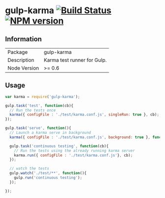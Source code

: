 # gulp-karma [![Build Status](https://travis-ci.org/douglasduteil/gulp-karma.png)](https://travis-ci.org/douglasduteil/gulp-karma) [![NPM version](https://badge.fury.io/js/gulp-karma.png)](http://badge.fury.io/js/gulp-karma)

## Information

<table>
<tr>
<td>Package</td><td>gulp-karma</td>
</tr>
<tr>
<td>Description</td>
<td>Karma test runner for Gulp.</td>
</tr>
<tr>
<td>Node Version</td>
<td>>= 0.6</td>
</tr>
</table>

## Usage

```javascript
var karma = require('gulp-karma');

gulp.task('test', function(cb){
  // Run the tests once
  karma({ configFile : './test/karma.conf.js', singleRun: true }, cb);
});

gulp.task('serve', function(){
  // Launch a karma serve in background
  karma({ configFile : './test/karma.conf.js', background: true }, function(){});

  gulp.task('continuous testing', function(cb){
    // Run the tests using the already running karma server
    karma.run({ configFile : './test/karma.conf.js'}, cb);
  });

  // watch the tests
  gulp.watch('./test/**', function(){
    gulp.run('continuous testing');
  });

});
```
